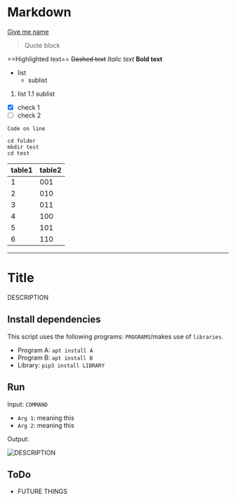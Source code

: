 # Markdown
[Give me name](https://google.nl/)

> Quote block

==Highlighted text==
~~Dashed  text~~
*Italic  text*
**Bold  text**

* list
	* sublist

1. list
	1.1 sublist

* [x] check 1
* [ ] check 2

`Code on line`

```Language code multiple line
cd folder
mkdir test
cd test
```

| table1 | table2 |
|-- | -- |
| 1 | 001 |
| 2 | 010 |
| 3 | 011 |
| 4 | 100 |
| 5 | 101 |
| 6 | 110 |

---------------------

# Title
DESCRIPTION

## Install dependencies
This script uses the following programs: `PROGRAMS`/makes use of `libraries`.

* Program A: `apt install A`
* Program B: `apt install B`
* Library: `pip3 install LIBRARY`

## Run
Input:
`COMMAND`

* `Arg 1`: meaning this
* `Arg 2`: meaning this

Output:

![DESCRIPTION](https://miro.medium.com/max/509/1*uf9t8g5GZy8V1yI8Rzo7rw.jpeg)

## ToDo
* FUTURE THINGS